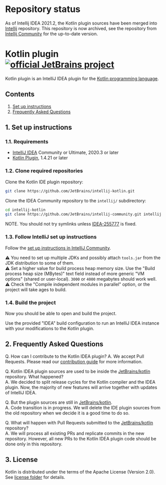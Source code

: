 # Repository status

As of Intellij IDEA 2021.2, the Kotlin plugin sources have been merged into [Intellij](https://github.com/JetBrains/intellij-community) repository.
This repository is now archived, see the repository from [Intellij Community](https://github.com/JetBrains/intellij-community/tree/master/plugins/kotlin) for the up-to-date version.

# Kotlin plugin [![official JetBrains project](http://jb.gg/badges/official.svg)](https://confluence.jetbrains.com/display/ALL/JetBrains+on+GitHub)

Kotlin plugin is an IntelliJ IDEA plugin for the [Kotlin programming language](https://kotlinlang.org/).

## Contents

1. [Set up instructions](#1-set-up-instructions)
2. [Frequently Asked Questions](#2-frequently-asked-questions)

## 1. Set up instructions

### 1.1. Requirements
- [IntelliJ IDEA](https://jetbrains.com/idea/download) Community or Ultimate, 2020.3 or later
- [Kotlin Plugin](https://plugins.jetbrains.com/plugin/6954-kotlin), 1.4.21 or later

### 1.2. Clone required repositories

Clone the Kotlin IDE plugin repository:

```bash
git clone https://github.com/JetBrains/intellij-kotlin.git
```

Clone the IDEA Community repository to the `intellij/` subdirectory:

```bash
cd intellij-kotlin
git clone https://github.com/JetBrains/intellij-community.git intellij
```

NOTE. You should not try symlinks unless [IDEA-255777](https://youtrack.jetbrains.com/issue/IDEA-255777) is fixed.

### 1.3. Follow IntelliJ set up instructions

Follow the [set up instructions in IntelliJ Community](https://github.com/JetBrains/intellij-community/blob/master/README.md).

⚠️ You need to set up multiple JDKs and possibly attach `tools.jar` from the JDK distribution to some of them.  
⚠️ Set a higher value for build process heap memory size. Use the "Build process heap size (MBytes)" text field instead of
more generic "VM options" (shared or user-local). `3000` or `4000` megabytes should work well.  
⚠️ Check the "Compile independent modules in parallel" option, or the project will take ages to build.

### 1.4. Build the project

Now you should be able to open and build the project.

Use the provided "IDEA" build configuration to run an IntelliJ IDEA instance with your modifications to the Kotlin plugin.

## 2. Frequently Asked Questions

Q. How can I contribute to the Kotlin IDEA plugin?
A. We accept Pull Requests. Please read our [contribution guide](CONTRIBUTING.md) for more information.

Q. Kotlin IDEA plugin sources are used to be inside the [JetBrains/kotlin](https://github.com/JetBrains/kotlin) repository. What happened?  
A. We decided to split release cycles for the Kotlin compiler and the IDEA plugin. Now, the majority of new features will arrive together
with updates of IntelliJ IDEA.

Q. But the plugin sources are still in [JetBrains/kotlin](https://github.com/JetBrains/kotlin).  
A. Code transition is in progress. We will delete the IDE plugin sources from the old repository when we decide it is a good time to do so.

Q. What will happen with Pull Requests submitted to the [JetBrains/kotlin](https://github.com/JetBrains/kotlin) repository?  
A. We will process all existing PRs and replicate commits in the new repository. However, all new PRs to the Kotlin IDEA plugin code
should be done only in this repository.

## 3. License
Kotlin is distributed under the terms of the Apache License (Version 2.0). See [license folder](license/README.md) for details.
